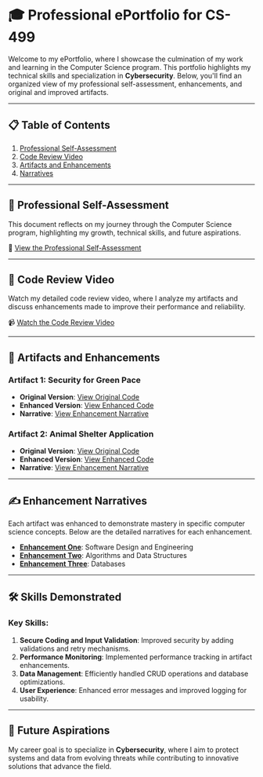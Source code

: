 # 🎓 Professional ePortfolio for CS-499

Welcome to my ePortfolio, where I showcase the culmination of my work and learning in the Computer Science program. This portfolio highlights my technical skills and specialization in **Cybersecurity**. Below, you'll find an organized view of my professional self-assessment, enhancements, and original and improved artifacts.

---

## 📋 **Table of Contents**
1. [Professional Self-Assessment](01_Professional%20Self-Assessment.md)
2. [Code Review Video](https://youtu.be/4-ntv1X1UQ0)
3. [Artifacts and Enhancements](#artifacts-and-enhancements)
4. [Narratives](#enhancement-narratives)

---

## 📝 **Professional Self-Assessment**

This document reflects on my journey through the Computer Science program, highlighting my growth, technical skills, and future aspirations.

📄 [View the Professional Self-Assessment](https://kenyhacta4.github.io/Kenyhacta4.github.io/01_Professional_Self-Assessment.md)

---

## 🎥 **Code Review Video**

Watch my detailed code review video, where I analyze my artifacts and discuss enhancements made to improve their performance and reliability.

📹 [Watch the Code Review Video](https://youtu.be/4-ntv1X1UQ0)

---

## 📂 **Artifacts and Enhancements**

### **Artifact 1: Security for Green Pace**
- **Original Version**: [View Original Code](artifact1/original/)
- **Enhanced Version**: [View Enhanced Code](artifact1/enhanced/)
- **Narrative**: [View Enhancement Narrative](artifact1/narrative.md)

### **Artifact 2: Animal Shelter Application**
- **Original Version**: [View Original Code](artifact2/original/)
- **Enhanced Version**: [View Enhanced Code](artifact2/enhanced/)
- **Narrative**: [View Enhancement Narrative](artifact2/narrative.md)

---

## ✍️ **Enhancement Narratives**

Each artifact was enhanced to demonstrate mastery in specific computer science concepts. Below are the detailed narratives for each enhancement.

- **[Enhancement One](Enhancement-One.md)**: Software Design and Engineering
- **[Enhancement Two](Enhancement-Two.md)**: Algorithms and Data Structures
- **[Enhancement Three](Enhancement-Three.md)**: Databases

---

## 🛠️ **Skills Demonstrated**
### Key Skills:
1. **Secure Coding and Input Validation**: Improved security by adding validations and retry mechanisms.
2. **Performance Monitoring**: Implemented performance tracking in artifact enhancements.
3. **Data Management**: Efficiently handled CRUD operations and database optimizations.
4. **User Experience**: Enhanced error messages and improved logging for usability.

---

## 🎯 **Future Aspirations**

My career goal is to specialize in **Cybersecurity**, where I aim to protect systems and data from evolving threats while contributing to innovative solutions that advance the field.
